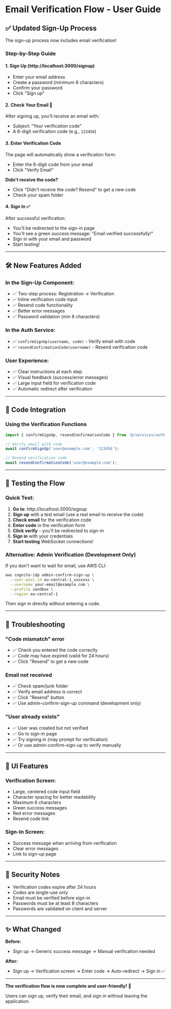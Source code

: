 # Email Verification Flow - User Guide

## ✅ Updated Sign-Up Process

The sign-up process now includes email verification!

### Step-by-Step Guide

#### 1. **Sign Up** (http://localhost:3000/signup)
- Enter your email address
- Create a password (minimum 8 characters)
- Confirm your password
- Click "Sign up"

#### 2. **Check Your Email** 📧
After signing up, you'll receive an email with:
- Subject: "Your verification code"
- A 6-digit verification code (e.g., `123456`)

#### 3. **Enter Verification Code**
The page will automatically show a verification form:
- Enter the 6-digit code from your email
- Click "Verify Email"

**Didn't receive the code?**
- Click "Didn't receive the code? Resend" to get a new code
- Check your spam folder

#### 4. **Sign In** ✅
After successful verification:
- You'll be redirected to the sign-in page
- You'll see a green success message: "Email verified successfully!"
- Sign in with your email and password
- Start testing!

---

## 🛠 New Features Added

### In the Sign-Up Component:
- ✅ Two-step process: Registration → Verification
- ✅ Inline verification code input
- ✅ Resend code functionality
- ✅ Better error messages
- ✅ Password validation (min 8 characters)

### In the Auth Service:
- ✅ `confirmSignUp(username, code)` - Verify email with code
- ✅ `resendConfirmationCode(username)` - Resend verification code

### User Experience:
- ✅ Clear instructions at each step
- ✅ Visual feedback (success/error messages)
- ✅ Large input field for verification code
- ✅ Automatic redirect after verification

---

## 📝 Code Integration

### Using the Verification Functions

```typescript
import { confirmSignUp, resendConfirmationCode } from '@/services/auth';

// Verify email with code
await confirmSignUp('user@example.com', '123456');

// Resend verification code
await resendConfirmationCode('user@example.com');
```

---

## 🧪 Testing the Flow

### Quick Test:

1. **Go to**: http://localhost:3000/signup
2. **Sign up** with a test email (use a real email to receive the code)
3. **Check email** for the verification code
4. **Enter code** in the verification form
5. **Click verify** - you'll be redirected to sign-in
6. **Sign in** with your credentials
7. **Start testing** WebSocket connections!

### Alternative: Admin Verification (Development Only)

If you don't want to wait for email, use AWS CLI:

```bash
aws cognito-idp admin-confirm-sign-up \
  --user-pool-id eu-central-1_xxxxxxx \
  --username your-email@example.com \
  --profile sandbox \
  --region eu-central-1
```

Then sign in directly without entering a code.

---

## 🐛 Troubleshooting

### "Code mismatch" error
- ✅ Check you entered the code correctly
- ✅ Code may have expired (valid for 24 hours)
- ✅ Click "Resend" to get a new code

### Email not received
- ✅ Check spam/junk folder
- ✅ Verify email address is correct
- ✅ Click "Resend" button
- ✅ Use admin-confirm-sign-up command (development only)

### "User already exists"
- ✅ User was created but not verified
- ✅ Go to sign-in page
- ✅ Try signing in (may prompt for verification)
- ✅ Or use admin-confirm-sign-up to verify manually

---

## 🎨 UI Features

### Verification Screen:
- Large, centered code input field
- Character spacing for better readability  
- Maximum 6 characters
- Green success messages
- Red error messages
- Resend code link

### Sign-In Screen:
- Success message when arriving from verification
- Clear error messages
- Link to sign-up page

---

## 🔐 Security Notes

- Verification codes expire after 24 hours
- Codes are single-use only
- Email must be verified before sign-in
- Passwords must be at least 8 characters
- Passwords are validated on client and server

---

## ✨ What Changed

**Before:**
- Sign up → Generic success message → Manual verification needed

**After:**
- Sign up → Verification screen → Enter code → Auto-redirect → Sign in ✅

---

**The verification flow is now complete and user-friendly!** 🎉

Users can sign up, verify their email, and sign in without leaving the application.
